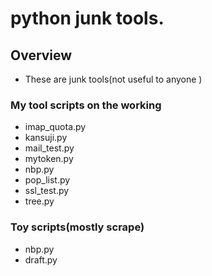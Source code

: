 python junk tools.
=================
## Overview
- These are junk tools(not useful to anyone )

### My tool scripts on the working
- imap_quota.py
- kansuji.py
- mail_test.py
- mytoken.py
- nbp.py
- pop_list.py
- ssl_test.py
- tree.py

### Toy scripts(mostly scrape)
- nbp.py
- draft.py
